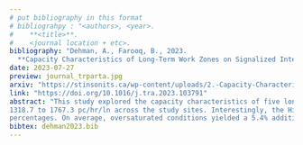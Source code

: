```yaml
---
# put bibliography in this format
# bibliograhpy : "<authors>, <year>.
#    **<title>**.
#    <journal location + etc>.
bibliography: "Dehman, A., Farooq, B., 2023.
  **Capacity Characteristics of Long-Term Work Zones on Signalized Intersection Approaches**. Transportation Research Part A: Policy and Practice." # surround Title with **<title>**
date: 2023-07-27
preview: journal_trparta.jpg
arxiv: "https://stinsonits.ca/wp-content/uploads/2.-Capacity-Characteristics-of-Long-term-Work-Zones.pdf"
link: "https://doi.org/10.1016/j.tra.2023.103791"
abstract: "This study explored the capacity characteristics of five long-term WZ configurations at a major signalized intersection in Toronto. In total, 1,766 cycles and 22,057 inter-vehicle headway observations were recorded using over 140 hours of real-time traffic videos. The saturation flow rate ranged from
1318.7 to 1767.3 pc/hr/ln across the study sites. Interestingly, the Highway Capacity Manual WZ model was found to significantly overestimate the traffic capacity at the study sites. The analysis assessed the hypothesis that the saturation headway is further compressed when long queues are present on site. The average saturation headway during oversaturated conditions was found to be shorter by 5 to 11% across the study sites as compared to undersaturated conditions. Other influential factors such as day versus night and late-merge were assessed. The saturation flow under daytime conditions was higher by 3 to 5% as compared to nighttimes. Vehicles merging late from the closed lanes had a shorter headway as compared to vehicles approaching from the open lane by around 8 to 10%. Probability distribution functions of the saturation headway were developed, the best-fit curve for all cases was found to be the three-parameter lognormal distribution. The study also developed multiple regression equations to estimate WZ capacity reduction induced by heavy vehicles for a wide range of heavy vehicle
percentages. On average, oversaturated conditions yielded a 5.4% additional flow reduction as compared to undersaturated conditions for the same HV%. Moreover, the impact of different snow conditions on the saturation flow was estimated. The fully slushy, partly slushy, and bare-and-wet snow categories resulted in headway elongation of 35.1 to 42%, 21.2 to 23.4%, and 6.2 to 12.6%, respectively. The study explains how the findings can assist transportation agencies and practitioners in improving the policies, practices, and guidelines related to WZ activities and planning."
bibtex: dehman2023.bib
---
```

